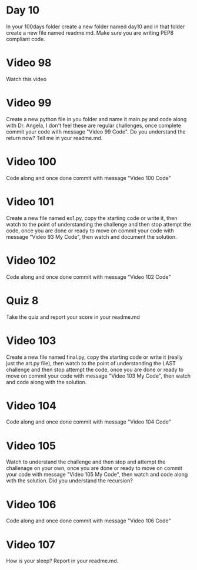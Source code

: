 # Day 10
In your 100days folder create a new folder named day10 and in that folder create a new file named readme.md. Make sure you are writing PEP8 compliant code.

# Video 98
Watch this video

# Video 99
Create a new python file in you folder and name it main.py and code along with Dr. Angela, I don't feel these are regular challenges, once complete commit your code with message "Video 99 Code". Do you understand the return now? Tell me in your readme.md.

# Video 100
Code along and once done commit with message "Video 100 Code"

# Video 101
Create a new file named ex1.py, copy the starting code or write it, then watch to the point of understanding the challenge and then stop attempt the code, once you are done or ready to move on commit your code with message "Video 93 My Code", then watch and document the solution.

# Video 102
Code along and once done commit with message "Video 102 Code"

# Quiz 8 
Take the quiz and report your score in your readme.md

# Video 103
Create a new file named final.py, copy the starting code or write it (really just the art.py file), then watch to the point of understanding the LAST challenge and then stop attempt the code, once you are done or ready to move on commit your code with message "Video 103 My Code", then watch and code along with the solution. 

# Video 104
Code along and once done commit with message "Video 104 Code"

# Video 105
Watch to understand the challenge and then stop and attempt the challenage on your own, once you are done or ready to move on commit your code with message "Video 105 My Code", then watch and code along with the solution. Did you understand the recursion?

# Video 106
Code along and once done commit with message "Video 106 Code"

# Video 107
How is your sleep? Report in your readme.md.